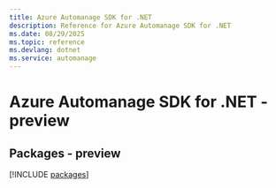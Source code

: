 ```yaml
---
title: Azure Automanage SDK for .NET
description: Reference for Azure Automanage SDK for .NET
ms.date: 08/29/2025
ms.topic: reference
ms.devlang: dotnet
ms.service: automanage
---
```

# Azure Automanage SDK for .NET - preview
## Packages - preview
[!INCLUDE [packages](automanage-index.md)]